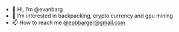 - 👋 Hi, I’m @evanbarg
- 👀 I’m interested in backpacking, crypto currency and gpu mining
- 📫 How to reach me @epbbarger@gmail.com

<!---
evanbarg/evanbarg is a ✨ special ✨ repository because its `README.md` (this file) appears on your GitHub profile.
You can click the Preview link to take a look at your changes.
--->
